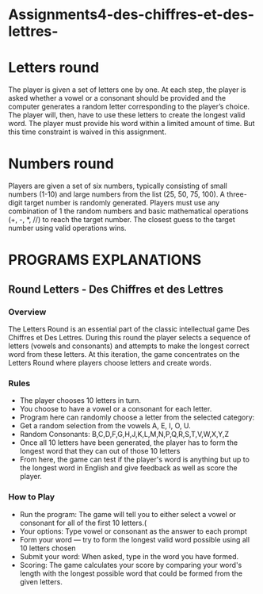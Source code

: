 # Assignments4-des-chiffres-et-des-lettres-

# Letters round
The player is given a set of letters one by one. At each step, the player is asked whether
a vowel or a consonant should be provided and the computer generates a random letter
corresponding to the player’s choice.
The player will, then, have to use these letters to create the longest valid word. The
player must provide his word within a limited amount of time. But this time constraint
is waived in this assignment.
# Numbers round
Players are given a set of six numbers, typically consisting of small numbers (1-10) and
large numbers from the list (25, 50, 75, 100).
A three-digit target number is randomly generated. Players must use any combination of
1
the random numbers and basic mathematical operations (+, -, *, //) to reach the target
number. The closest guess to the target number using valid operations wins.

# PROGRAMS EXPLANATIONS 



## Round Letters - Des Chiffres et des Lettres
### Overview
The Letters Round is an essential part of the classic intellectual game Des Chiffres et Des Lettres. During this round the player selects a sequence of letters (vowels and consonants) and attempts to make the longest correct word from these letters. At this iteration, the game concentrates on the Letters Round where players choose letters and create words.
### Rules
- The player chooses 10 letters in turn.
- You choose to have a vowel or a consonant for each letter.
- Program here can randomly choose a letter from the selected category:
- Get a random selection from the vowels A, E, I, O, U.
- Random Consonants: B,C,D,F,G,H,J,K,L,M,N,P,Q,R,S,T,V,W,X,Y,Z
- Once all 10 letters have been generated, the player has to form the longest word that they can out of those 10 letters
- From here, the game can test if the player's word is anything but up to the longest word in English and give feedback as well as score the player.
### How to Play
- Run the program: The game will tell you to either select a vowel or consonant for all of the first 10 letters.(
- Your options: Type vowel or consonant as the answer to each prompt
- Form your word — try to form the longest valid word possible using all 10 letters chosen
- Submit your word: When asked, type in the word you have formed.
- Scoring: The game calculates your score by comparing your word's length with the longest possible word that could be formed from the given letters.


